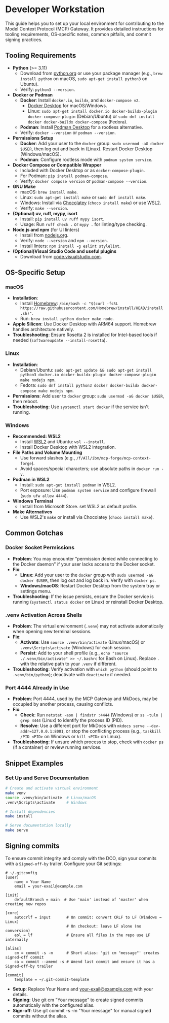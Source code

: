 # Developer Workstation

This guide helps you to set up your local environment for contributing to the Model Context Protocol (MCP) Gateway. It provides detailed instructions for tooling requirements, OS-specific notes, common pitfalls, and commit signing practices.

## Tooling Requirements

-   **Python** (>= 3.11)
    -   Download from [python.org](https://www.python.org/downloads/) or use your package manager (e.g., `brew install python` on macOS, `sudo apt-get install python3` on Ubuntu).
    -   Verify: `python3 --version`.
-   **Docker or Podman**
    -   **Docker**: Install `docker.io`, `buildx`, and `docker-compose v2`.
        -   [Docker Desktop](https://www.docker.com/products/docker-desktop/) for macOS/Windows.
        -   Linux: `sudo apt-get install docker.io docker-buildx-plugin docker-compose-plugin` (Debian/Ubuntu) or `sudo dnf install docker docker-buildx docker-compose` (Fedora).
    -   **Podman**: Install [Podman Desktop](https://podman-desktop.io/downloads) for a rootless alternative.
    -   Verify: `docker --version` or `podman --version`.
-   **Permissions Setup**
    -   **Docker**: Add your user to the `docker` group: `sudo usermod -aG docker $USER`, then log out and back in (Linux). Restart Docker Desktop (Windows/macOS).
    -   **Podman**: Configure rootless mode with `podman system service`.
-   **Docker Compose or Compatible Wrapper**
    -   Included with Docker Desktop or as `docker-compose-plugin`.
    -   For Podman: `pip install podman-compose`.
    -   Verify: `docker compose version` or `podman-compose --version`.
-   **GNU Make**
    -   macOS: `brew install make`.
    -   Linux: `sudo apt-get install make` or `sudo dnf install make`.
    -   Windows: Install via [Chocolatey](https://chocolatey.org/) (`choco install make`) or use WSL2.
    -   Verify: `make --version`.
-   **(Optional) uv, ruff, mypy, isort**
    -   Install: `pip install uv ruff mypy isort`.
    -   Usage: Run `ruff check .` or `mypy .` for linting/type checking.
-   **Node.js and npm** (for UI linters)
    -   Install from [nodejs.org](https://nodejs.org/).
    -   Verify: `node --version` and `npm --version`.
    -   Install linters: `npm install -g eslint stylelint`.
-   **(Optional)Visual Studio Code and useful plugins**
    -   Download from [code.visualstudio.com](https://code.visualstudio.com/).

## OS-Specific Setup

### macOS

-   **Installation**:
    -   Install [Homebrew](https://brew.sh/): `/bin/bash -c "$(curl -fsSL https://raw.githubusercontent.com/Homebrew/install/HEAD/install.sh)"`.
    -   Run: `brew install python docker make node`.
-   **Apple Silicon**: Use Docker Desktop with ARM64 support. Homebrew handles architecture natively.
-   **Troubleshooting**: Ensure Rosetta 2 is installed for Intel-based tools if needed (`softwareupdate --install-rosetta`).

### Linux

-   **Installation**:
    -   Debian/Ubuntu: `sudo apt-get update && sudo apt-get install python3 docker.io docker-buildx-plugin docker-compose-plugin make nodejs npm`.
    -   Fedora: `sudo dnf install python3 docker docker-buildx docker-compose make nodejs npm`.
-   **Permissions**: Add user to `docker` group: `sudo usermod -aG docker $USER`, then reboot.
-   **Troubleshooting**: Use `systemctl start docker` if the service isn't running.

### Windows

-   **Recommended: WSL2**
    -   Install [WSL2](https://docs.microsoft.com/en-us/windows/wsl/install) and Ubuntu: `wsl --install`.
    -   Install Docker Desktop with WSL2 integration.
-   **File Paths and Volume Mounting**
    -   Use forward slashes (e.g., `/f/All/ibm/mcp-forge/mcp-context-forge`).
    -   Avoid spaces/special characters; use absolute paths in `docker run -v`.
-   **Podman in WSL2**
    -   Install: `sudo apt-get install podman` in WSL2.
    -   Port exposure: Use `podman system service` and configure firewall (`sudo ufw allow 4444`).
-   **Windows Terminal**
    -   Install from Microsoft Store. set WSL2 as default profile.
-   **Make Alternatives**
    -   Use WSL2's `make` or install via Chocolatey (`choco install make`).

## Common Gotchas

### Docker Socket Permissions

-   **Problem**: You may encounter "permission denied while connecting to the Docker daemon" if your user lacks access to the Docker socket.
-   **Fix**:
    -   **Linux**: Add your user to the `docker` group with `sudo usermod -aG docker $USER`, then log out and log back in. Verify with `docker ps`.
    -   **Windows/macOS**: Restart Docker Desktop from the system tray or settings menu.
-   **Troubleshooting**: If the issue persists, ensure the Docker service is running (`systemctl status docker` on Linux) or reinstall Docker Desktop.

### .venv Activation Across Shells

-   **Problem**: The virtual environment (`.venv`) may not activate automatically when opening new terminal sessions.
-   **Fix**:
    -   **Activate**: Use `source .venv/bin/activate` (Linux/macOS) or `.venv\Scripts\activate` (Windows) for each session.
    -   **Persist**: Add to your shell profile (e.g., `echo "source ./.venv/bin/activate" >> ~/.bashrc` for Bash on Linux). Replace `.` with the relative path to your `.venv` if different.
-   **Troubleshooting**: Verify activation with `which python` (should point to `.venv/bin/python`); deactivate with `deactivate` if needed.

### Port 4444 Already in Use

-   **Problem**: Port 4444, used by the MCP Gateway and MkDocs, may be occupied by another process, causing conflicts.
-   **Fix**:
    -   **Check**: Run `netstat -aon | findstr :4444` (Windows) or `ss -tuln | grep 4444` (Linux) to identify the process ID (PID).
    -   **Resolve**: Use a different port for MkDocs with `mkdocs serve --dev-addr=127.0.0.1:8001`, or stop the conflicting process (e.g., `taskkill /PID <PID>` on Windows or `kill <PID>` on Linux).
-   **Troubleshooting**: If unsure which process to stop, check with `docker ps` (if a container) or review running services.

## Snippet Examples

### Set Up and Serve Documentation

```bash
# Create and activate virtual environment
make venv
source .venv/bin/activate  # Linux/macOS
.venv\Scripts\activate     # Windows

# Install dependencies
make install

# Serve documentation locally
make serve
```

## Signing commits

To ensure commit integrity and comply with the DCO, sign your commits with a `Signed-off-by` trailer. Configure your Git settings:

```
# ~/.gitconfig
[user]
    name = Your Name
    email = your-exail@example.com

[init]
    defaultBranch = main  # Use 'main' instead of 'master' when creating new repos

[core]
    autocrlf = input       # On commit: convert CRLF to LF (Windows → Linux)
                           # On checkout: leave LF alone (no conversion)
    eol = lf               # Ensure all files in the repo use LF internally

[alias]
    cm = commit -s -m      # Short alias: 'git cm "message"' creates signed-off commit
    ca = commit --amend -s # Amend last commit and ensure it has a Signed-off-by trailer

[commit]
    template = ~/.git-commit-template
```

-   **Setup**: Replace Your Name and your-exail@example.com with your details.
-   **Signing**: Use git cm "Your message" to create signed commits automatically with the configured alias.
-   **Sign-off**: Use git commit -s -m "Your message" for manual signed commits without the alias.
